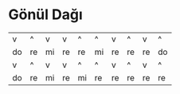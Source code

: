 # Gönül Dağı

|   |   |   |   |   |   |   | | | | 
| --- | --- | --- | --- | --- | -- | --- | -- | -- |  -- | 
| v  | ^  | v  | v  | ^  |  ^ |  v | ^ | v | ^ | 
| do | re | mi | re | re | mi | re | re | re | do | 
| v  | ^  | v  | v  | ^  |  ^ |  v | ^ | v | ^ | 
| do | re | mi | re | mi | re | re | re | re | re |
